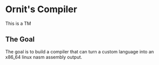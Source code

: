 # Ornit's Compiler

This is a TM

## The Goal

The goal is to build a compiler that can turn a custom language into an x86_64 linux nasm assembly output.